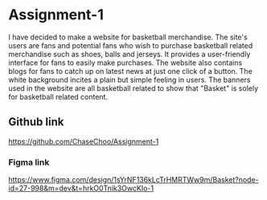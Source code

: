 # Assignment-1
I have decided to make a website for basketball merchandise. The site's users are fans and potential fans who wish to purchase basketball related merchandise such as shoes, balls and jerseys. It provides a user-friendly interface for fans to easily make purchases. The website also contains blogs for fans to catch up on latest news at just one click of a button. The white background incites a plain but simple feeling in users. The banners used in the website are all basketball related to show that "Basket" is solely for basketball related content.
## Github link
https://github.com/ChaseChoo/Assignment-1
### Figma link
https://www.figma.com/design/1sYrNF136kLcTrHMRTWw9m/Basket?node-id=27-998&m=dev&t=hrkO0Tnik3OwcKIo-1
